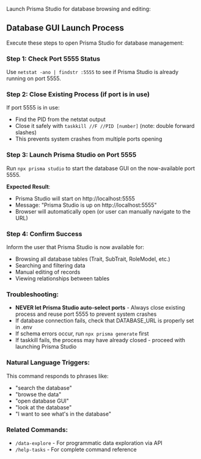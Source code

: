 Launch Prisma Studio for database browsing and editing:

## Database GUI Launch Process

Execute these steps to open Prisma Studio for database management:

### Step 1: Check Port 5555 Status
Use `netstat -ano | findstr :5555` to see if Prisma Studio is already running on port 5555.

### Step 2: Close Existing Process (if port is in use)
If port 5555 is in use:
- Find the PID from the netstat output
- Close it safely with `taskkill //F //PID [number]` (note: double forward slashes)
- This prevents system crashes from multiple ports opening

### Step 3: Launch Prisma Studio on Port 5555
Run `npx prisma studio` to start the database GUI on the now-available port 5555.

**Expected Result**: 
- Prisma Studio will start on http://localhost:5555
- Message: "Prisma Studio is up on http://localhost:5555"
- Browser will automatically open (or user can manually navigate to the URL)

### Step 4: Confirm Success
Inform the user that Prisma Studio is now available for:
- Browsing all database tables (Trait, SubTrait, RoleModel, etc.)
- Searching and filtering data
- Manual editing of records
- Viewing relationships between tables

### Troubleshooting:
- **NEVER let Prisma Studio auto-select ports** - Always close existing process and reuse port 5555 to prevent system crashes
- If database connection fails, check that DATABASE_URL is properly set in .env
- If schema errors occur, run `npx prisma generate` first
- If taskkill fails, the process may have already closed - proceed with launching Prisma Studio

### Natural Language Triggers:
This command responds to phrases like:
- "search the database"
- "browse the data" 
- "open database GUI"
- "look at the database"
- "I want to see what's in the database"

### Related Commands:
- `/data-explore` - For programmatic data exploration via API
- `/help-tasks` - For complete command reference